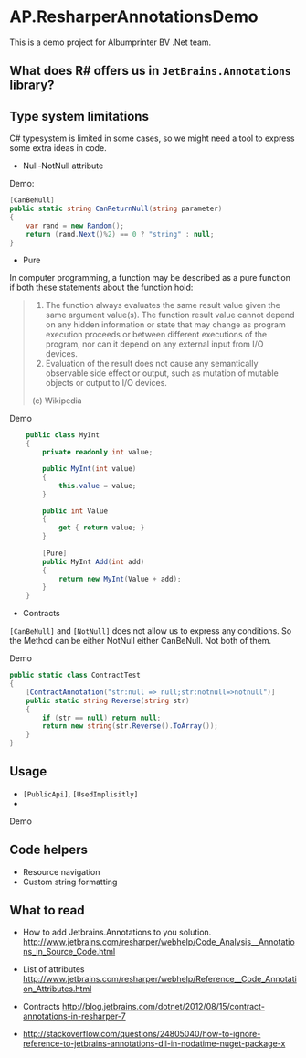 AP.ResharperAnnotationsDemo
===========================

This is a demo project for Albumprinter BV .Net team.


What does R# offers us in ```JetBrains.Annotations``` library?
--------------------------------------------------------


Type system limitations
--------------------

C# typesystem is limited in some cases, so we might need a tool to express some extra ideas in code.

* Null-NotNull attribute

Demo:

```csharp
[CanBeNull]
public static string CanReturnNull(string parameter)
{
	var rand = new Random();
    return (rand.Next()%2) == 0 ? "string" : null;
}
```


* Pure

In computer programming, a function may be described as a pure function if both these statements about the function hold:
> 1. The function always evaluates the same result value given the same argument value(s). The function result value cannot depend on any hidden information or state that may change as program execution proceeds or between different executions of the program, nor can it depend on any external input from I/O devices.
> 2. Evaluation of the result does not cause any semantically observable side effect or output, such as mutation of mutable objects or output to I/O devices.
> 
>(c) Wikipedia

Demo

```csharp
    public class MyInt
    {
        private readonly int value;

        public MyInt(int value)
        {
            this.value = value;
        }

        public int Value
        {
            get { return value; }
        }
        
        [Pure]
        public MyInt Add(int add)
        {
            return new MyInt(Value + add);
        }
    }
```

* Contracts

```[CanBeNull]``` and ```[NotNull]``` does not allow us to express any conditions. So the Method can be either NotNull either CanBeNull. Not both of them.


Demo

```csharp
public static class ContractTest
{
	[ContractAnnotation("str:null => null;str:notnull=>notnull")]
    public static string Reverse(string str)
    {
        if (str == null) return null;
   		return new string(str.Reverse().ToArray());
    }
}
```





Usage
-----

* ```[PublicApi]```, ```[UsedImplisitly]```
* 
Demo


Code helpers
------------

* Resource navigation
* Custom string formatting



What to read
------------

* How to add Jetbrains.Annotations to you solution.
http://www.jetbrains.com/resharper/webhelp/Code_Analysis__Annotations_in_Source_Code.html
* List of attributes 
http://www.jetbrains.com/resharper/webhelp/Reference__Code_Annotation_Attributes.html

* Contracts http://blog.jetbrains.com/dotnet/2012/08/15/contract-annotations-in-resharper-7
* http://stackoverflow.com/questions/24805040/how-to-ignore-reference-to-jetbrains-annotations-dll-in-nodatime-nuget-package-x




